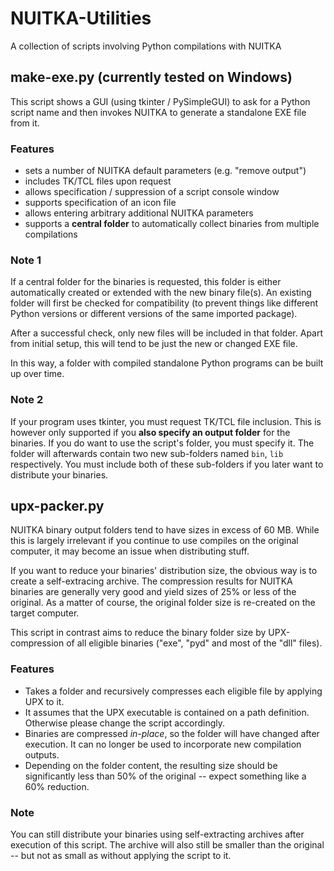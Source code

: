 # NUITKA-Utilities
A collection of scripts involving Python compilations with NUITKA

## make-exe.py (currently tested on Windows)
This script shows a GUI (using tkinter / PySimpleGUI) to ask for a Python script name and then invokes NUITKA to generate a standalone EXE file from it.

### Features
* sets a number of NUITKA default parameters (e.g. "remove output")
* includes TK/TCL files upon request
* allows specification / suppression of a script console window
* supports specification of an icon file
* allows entering arbitrary additional NUITKA parameters
* supports a **central folder** to automatically collect binaries from multiple compilations

### Note 1
If a central folder for the binaries is requested, this folder is either automatically created or extended with the new binary file(s). An existing folder will first be checked for compatibility (to prevent things like different Python versions or different versions of the same imported package).

After a successful check, only new files will be included in that folder. Apart from initial setup, this will tend to be just the new or changed EXE file.

In this way, a folder with compiled standalone Python programs can be built up over time.

### Note 2
If your program uses tkinter, you must request TK/TCL file inclusion. This is however only supported if you **also specify an output folder** for the binaries. If you do want to use the script's folder, you must specify it. The folder will afterwards contain two new sub-folders named `bin`, `lib` respectively. You must include both of these sub-folders if you later want to distribute your binaries.

## upx-packer.py
NUITKA binary output folders tend to have sizes in excess of 60 MB. While this is largely irrelevant if you continue to use compiles on the original computer, it may become an issue when distributing stuff.

If you want to reduce your binaries' distribution size, the obvious way is to create a self-extracing archive. The compression results for NUITKA binaries are generally very good and yield sizes of 25% or less of the original. As a matter of course, the original folder size is re-created on the target computer.

This script in contrast aims to reduce the binary folder size by UPX-compression of all eligible binaries ("exe", "pyd" and most of the "dll" files).

### Features
* Takes a folder and recursively compresses each eligible file by applying UPX to it.
* It assumes that the UPX executable is contained on a path definition. Otherwise please change the script accordingly.
* Binaries are compressed *in-place*, so the folder will have changed after execution. It can no longer be used to incorporate new compilation outputs.
* Depending on the folder content, the resulting size should be significantly less than 50% of the original -- expect something like a 60% reduction.

### Note
You can still distribute your binaries using self-extracting archives after execution of this script. The archive will also still be smaller than the original -- but not as small as without applying the script to it.



